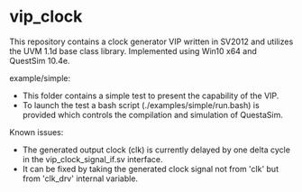 # vip_clock

This repository contains a clock generator VIP written in SV2012 and utilizes the UVM 1.1d base class library.
Implemented using Win10 x64 and QuestSim 10.4e.


example/simple:
- This folder contains a simple test to present the capability of the VIP.
- To launch the test a bash script (./examples/simple/run.bash) is provided which controls the compilation and simulation of QuestaSim.


Known issues:
- The generated output clock (clk) is currently delayed by one delta cycle in the vip_clock_signal_if.sv interface.
- It can be fixed by taking the generated clock signal not from 'clk' but from 'clk_drv' internal variable.